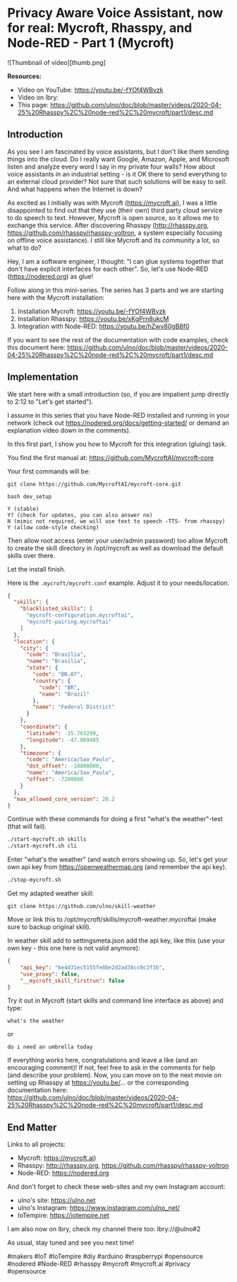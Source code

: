 # Privacy Aware Voice Assistant, now for real: Mycroft, Rhasspy, and Node-RED - Part 1 (Mycroft)

![Thumbnail of video][thumb.png]

**Resources:**
- Video on YouTube: https://youtu.be/-fYOf4WBvzk
- Video on lbry:
- This page: https://github.com/ulno/doc/blob/master/videos/2020-04-25%20Rhasspy%2C%20node-red%2C%20mycroft/part1/desc.md

## Introduction
As you see I am fascinated by voice assistants, but I don't like them sending things into the cloud. Do I really want Google, Amazon, Apple, and Microsoft listen and analyze every word I say in my private four walls? How about voice assistants in an industrial setting - is it OK there to send everything to an external cloud provider? Not sure that such solutions will be easy to sell. And what happens when the Internet is down?

As excited as I initially was with Mycroft (https://mycroft.ai), I was a little disappointed to find out that they use (their own) third party cloud service to do speech to text. However, Mycroft is open source, so it allows me to exchange this service. After discovering Rhasspy (http://rhasspy.org, https://github.com/rhasspy/rhasspy-voltron, a system especially focusing on offline voice assistance).
I still like Mycroft and its community a lot, so what to do?

Hey, I am a software engineer, I thought: "I can glue systems together that don't have explicit interfaces for each other". So, let's use Node-RED (https://nodered.org) as glue!

Follow along in this mini-series. The series has 3 parts and we are starting here with the Mycroft installation:

1. Installation Mycroft: https://youtu.be/-fYOf4WBvzk
2. Installation Rhasspy: https://youtu.be/xKgPrn8ukcM
3. Integration with Node-RED: https://youtu.be/hZwv80gB8f0

If you want to see the rest of the documentation with code examples, check this document here: https://github.com/ulno/doc/blob/master/videos/2020-04-25%20Rhasspy%2C%20node-red%2C%20mycroft/part1/desc.md


## Implementation

We start here with a small introduction (so, if you are impatient jump directly to 2:12 to "Let's get started").

I assume in this series that you have Node-RED installed and running in your network (check out https://nodered.org/docs/getting-started/ or demand an explanation video down in the comments).

In this first part, I show you how to Mycroft for this integration (gluing) task.

You find the first manual at: https://github.com/MycroftAI/mycroft-core

Your first commands will be:
```
git clone https://github.com/MycroftAI/mycroft-core.git

bash dev_setup

Y (stable)
Y? (check for updates, you can also answer no)
N (mimic not required, we will use text to speech -TTS- from rhasspy)
Y (allow code-style checking)
```

Then allow root access (enter your user/admin password) too allow Mycroft to create the skill directory in /opt/mycroft as well as download the default skills over there.

Let the install finish.

Here is the `.mycroft/mycroft.conf` example. Adjust it to your needs/location.
```json
{
  "skills": {
    "blacklisted_skills": [
      "mycroft-configuration.mycroftai",
      "mycroft-pairing.mycroftai"
    ]
  },
  "location": {
    "city": {
      "code": "Brasília",
      "name": "Brasília",
      "state": {
        "code": "BR.07",
        "country": {
          "code": "BR",
          "name": "Brazil"
        },
        "name": "Federal District"
      }
    },
    "coordinate": {
      "latitude": -15.763299,
      "longitude": -47.869485
    },
    "timezone": {
      "code": "America/Sao_Paulo",
      "dst_offset": -10800000,
      "name": "America/Sao_Paulo",
      "offset": -7200000
    }
  },
  "max_allowed_core_version": 20.2
}
```

Continue with these commands for doing a first "what's the weather"-test (that will fail).
```bash
./start-mycroft.sh skills
./start-mycroft.sh cli
```
Enter "what's the weather" (and watch errors showing up.
So, let's get your own api key from https://openweathermap.org (and remember the api key).
```bash
./stop-mycroft.sh
```

Get my adapted weather skill:
```
git clone https://github.com/ulno/skill-weather
```
 
Move or link this to /opt/mycroft/skills/mycroft-weather.mycroftai (make sure to backup original skill).

In weather skill add to settingsmeta.json add the api key, like this (use your own key - this one here is not valid anymore):
```json
{
	"api_key": "6e4d31ec5155fe8be2d2ad38cc0c2f3b",
	"use_proxy": false, 
	"__mycroft_skill_firstrun": false
}
```

Try it out in Mycroft (start skills and command line interface as above) and type:
```
what's the weather
```
or
```
do i need an umbrella today
```

If everything works here, congratulations and leave a like (and an encouraging comment)! 
If not, feel free to ask in the comments for help (and describe your problem).
Now, you can move on to the next movie on setting up Rhasspy at https://youtu.be/... or the corresponding documentation here: https://github.com/ulno/doc/blob/master/videos/2020-04-25%20Rhasspy%2C%20node-red%2C%20mycroft/part1/desc.md

## End Matter

Links to all projects:
- Mycroft: https://mycroft.ai)
- Rhasspy: http://rhasspy.org, https://github.com/rhasspy/rhasspy-voltron
- Node-RED: https://nodered.org

And don't forget to check these web-sites and my own Instagram account:
- ulno's site: https://ulno.net
- ulno's Instagram: https://www.instagram.com/ulno_net/
- IoTempire: https://iotempire.net

I am also now on lbry, check my channel there too:
lbry://@ulno#2
 
As usual, stay tuned and see you next time!

#makers #IoT #IoTempire #diy #arduino #raspberrypi #opensource #nodered #Node-RED #rhasspy #mycroft #mycroft.ai #privacy #opensource
